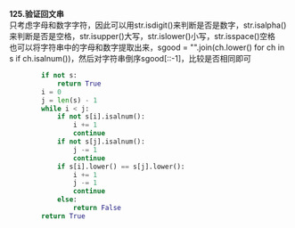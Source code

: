 **125.验证回文串**</br>
只考虑字母和数字字符，因此可以用str.isdigit()来判断是否是数字，str.isalpha()来判断是否是空格，str.isupper()大写，str.islower()小写，str.isspace()空格</br>
也可以将字符串中的字母和数字提取出来，sgood = "".join(ch.lower() for ch in s if ch.isalnum())，然后对字符串倒序sgood[::-1]，比较是否相同即可</br>
```python
        if not s:
            return True
        i = 0
        j = len(s) - 1
        while i < j:
            if not s[i].isalnum():
                i += 1
                continue
            if not s[j].isalnum():
                j -= 1
                continue
            if s[i].lower() == s[j].lower():
                i += 1
                j -= 1
                continue
            else:
                return False
        return True
```
